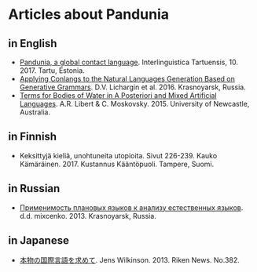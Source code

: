 # Articles about Pandunia

## in English

- [Pandunia, a global contact language](http://www.pandunia.info/makal/Pandunia_in_Interlinguistica_Tartuensis_10.pdf). Interlinguistica Tartuensis, 10. 2017. Tartu, Estonia.
- [Applying Conlangs to the Natural Languages Generation Based on Generative Grammars](http://scjournal.ru/articles/issn_1997-2911_2016_12-3_35.pdf). D.V. Lichargin et al. 2016. Krasnoyarsk, Russia.
- [Terms for Bodies of Water in A Posteriori and Mixed Artificial Languages](http://s3.amazonaws.com/academia.edu.documents/39789548/JUL2015fall_Libert___Moskovsky.pdf?AWSAccessKeyId=AKIAIWOWYYGZ2Y53UL3A&Expires=1498078623&Signature=uGDbvzaTsiPSh1hAozL5h53G%2B24%3D&response-content-disposition=inline%3B%20filename%3DTerms_for_Bodies_of_Water_in_A_Posterior.pdf). A.R. Libert & C. Moskovsky. 2015. University of Newcastle, Australia.

## in Finnish

- Keksittyjä kieliä, unohtuneita utopioita. Sivut 226-239. Kauko Kämäräinen. 2017. Kustannus Kääntöpuoli. Tampere, Suomi.

## in Russian

- [Применимость плановых языков к анализу естественных языков](http://elib.sfu-kras.ru/handle/2311/11853). d.d. mixcenko. 2013. Krasnoyarsk, Russia.

## in Japanese

- [本物の国際言語を求めて](http://www.pandunia.info/makal/RikenNews_No382_2013.png). Jens Wilkinson. 2013. Riken News. No.382.

